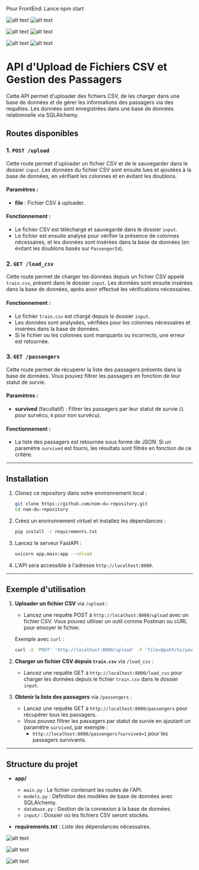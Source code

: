 Pour FrontEnd: 
 Lance npm start 

![alt text](image-3.png)
![alt text](image-4.png)

![alt text](image-5.png)
![alt text](image-6.png)

![alt text](image-7.png)
![alt text](image-8.png)


# API d'Upload de Fichiers CSV et Gestion des Passagers

Cette API permet d'uploader des fichiers CSV, de les charger dans une base de données et de gérer les informations des passagers via des requêtes. Les données sont enregistrées dans une base de données relationnelle via SQLAlchemy.

## Routes disponibles

### 1. **`POST /upload`**
Cette route permet d'uploader un fichier CSV et de le sauvegarder dans le dossier `input`. Les données du fichier CSV sont ensuite lues et ajoutées à la base de données, en vérifiant les colonnes et en évitant les doublons.

#### Paramètres :
- **file** : Fichier CSV à uploader.

#### Fonctionnement :
- Le fichier CSV est téléchargé et sauvegardé dans le dossier `input`.
- Le fichier est ensuite analysé pour vérifier la présence de colonnes nécessaires, et les données sont insérées dans la base de données (en évitant les doublons basés sur `PassengerId`).

### 2. **`GET /load_csv`**
Cette route permet de charger les données depuis un fichier CSV appelé `train.csv`, présent dans le dossier `input`. Les données sont ensuite insérées dans la base de données, après avoir effectué les vérifications nécessaires.

#### Fonctionnement :
- Le fichier `train.csv` est chargé depuis le dossier `input`.
- Les données sont analysées, vérifiées pour les colonnes nécessaires et insérées dans la base de données.
- Si le fichier ou les colonnes sont manquants ou incorrects, une erreur est retournée.

### 3. **`GET /passengers`**
Cette route permet de récupérer la liste des passagers présents dans la base de données. Vous pouvez filtrer les passagers en fonction de leur statut de survie.

#### Paramètres :
- **survived** (facultatif) : Filtrer les passagers par leur statut de survie (`1` pour survécu, `0` pour non survécu).

#### Fonctionnement :
- La liste des passagers est retournée sous forme de JSON. Si un paramètre `survived` est fourni, les résultats sont filtrés en fonction de ce critère.

---

## Installation

1. Clonez ce repository dans votre environnement local :
   
   ```bash
   git clone https://github.com/nom-du-repository.git
   cd nom-du-repository
   ```

2. Créez un environnement virtuel et installez les dépendances :
   
   ```bash
   pip install -r requirements.txt
   ```


3. Lancez le serveur FastAPI :
   
   ```bash
   uvicorn app.main:app --reload
   ```

4. L'API sera accessible à l'adresse `http://localhost:8000`.

---

## Exemple d'utilisation

1. **Uploader un fichier CSV** via `/upload` :
   - Lancez une requête POST à `http://localhost:8000/upload` avec un fichier CSV. Vous pouvez utiliser un outil comme Postman ou cURL pour envoyer le fichier.
   
   Exemple avec `curl` :
   ```bash
   curl -X 'POST' 'http://localhost:8000/upload' -F 'file=@path/to/your/file.csv'
   ```

2. **Charger un fichier CSV depuis `train.csv`** via `/load_csv` :
   - Lancez une requête GET à `http://localhost:8000/load_csv` pour charger les données depuis le fichier `train.csv` dans le dossier `input`.

3. **Obtenir la liste des passagers** via `/passengers` :
   - Lancez une requête GET à `http://localhost:8000/passengers` pour récupérer tous les passagers.
   - Vous pouvez filtrer les passagers par statut de survie en ajoutant un paramètre `survived`, par exemple :
     - `http://localhost:8000/passengers?survived=1` pour les passagers survivants.

---

## Structure du projet

- **app/**
  - `main.py` : Le fichier contenant les routes de l'API.
  - `models.py` : Définition des modèles de base de données avec SQLAlchemy.
  - `database.py` : Gestion de la connexion à la base de données.
  - `input/` : Dossier où les fichiers CSV seront stockés.

- **requirements.txt** : Liste des dépendances nécessaires.


![alt text](image.png)

![alt text](image-1.png)

![alt text](image-2.png)
